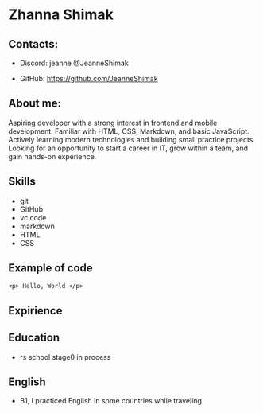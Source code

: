 # Zhanna Shimak
## Contacts: 
* Discord: jeanne @JeanneShimak
- GitHub: https://github.com/JeanneShimak
## About me:
Aspiring developer with a strong interest in frontend and mobile development. Familiar with HTML, CSS, Markdown, and basic JavaScript. Actively learning modern technologies and building small practice projects. Looking for an opportunity to start a career in IT, grow within a team, and gain hands-on experience.

## Skills
* git
* GitHub
* vc code
* markdown
* HTML
* CSS
 
 ## Example of code
 ```
 <p> Hello, World </p>
 ```
 ## Expirience
 ## Education
- rs school stage0 in process
## English
* B1, I practiced English in some countries while traveling